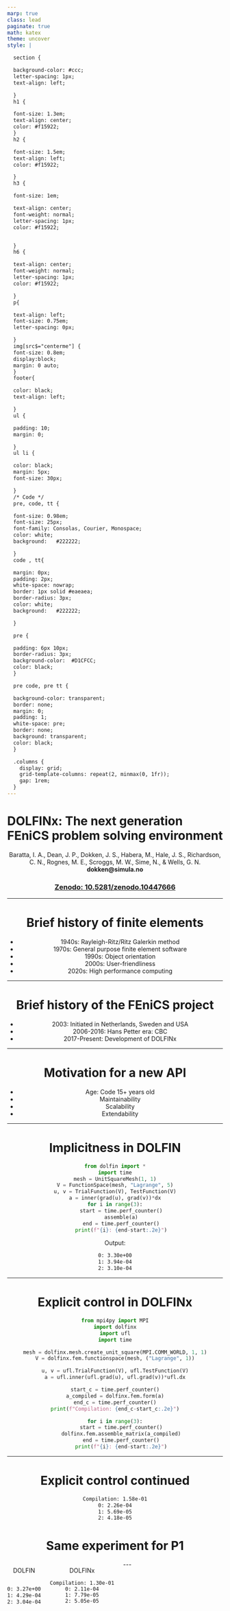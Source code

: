 ```yaml
---
marp: true
class: lead
paginate: true
math: katex
theme: uncover
style: |

  section {

  background-color: #ccc;
  letter-spacing: 1px;
  text-align: left;

  }
  h1 {

  font-size: 1.3em;
  text-align: center;
  color: #f15922;
  }
  h2 {

  font-size: 1.5em;
  text-align: left;
  color: #f15922;

  }
  h3 {

  font-size: 1em;

  text-align: center;
  font-weight: normal;
  letter-spacing: 1px;
  color: #f15922;


  }
  h6 {

  text-align: center;
  font-weight: normal;
  letter-spacing: 1px;
  color: #f15922;

  }
  p{

  text-align: left;
  font-size: 0.75em;
  letter-spacing: 0px;

  }
  img[src$="centerme"] {
  font-size: 0.8em; 
  display:block; 
  margin: 0 auto; 
  }
  footer{

  color: black;
  text-align: left;

  }
  ul {

  padding: 10;
  margin: 0;

  }
  ul li {

  color: black;
  margin: 5px;
  font-size: 30px;

  }
  /* Code */
  pre, code, tt {

  font-size: 0.98em;
  font-size: 25px;
  font-family: Consolas, Courier, Monospace;
  color: white;
  background: 	#222222;

  }
  code , tt{

  margin: 0px;
  padding: 2px;
  white-space: nowrap;
  border: 1px solid #eaeaea;
  border-radius: 3px;
  color: white;
  background: 	#222222;

  }

  pre {

  padding: 6px 10px;
  border-radius: 3px;
  background-color:  #D1CFCC;
  color: black;
  }

  pre code, pre tt {

  background-color: transparent;
  border: none;
  margin: 0;
  padding: 1;
  white-space: pre;
  border: none;
  background: transparent;
  color: black;
  }

  .columns {
    display: grid;
    grid-template-columns: repeat(2, minmax(0, 1fr));
    gap: 1rem;
  }
---
```


# DOLFINx: The next generation FEniCS problem solving environment

<center>
Baratta, I. A., Dean, J. P., Dokken, J. S., Habera, M., Hale, J. S., Richardson, C. N., Rognes, M. E., Scroggs, M. W., Sime, N., & Wells, G. N.
<center/>

<center>
<b> dokken@simula.no </b>
<center/>

### [Zenodo: 10.5281/zenodo.10447666](https://doi.org/10.5281/zenodo.10447666)

---

# Brief history of finite elements

* 1940s: Rayleigh-Ritz/Ritz Galerkin method
* 1970s: General purpose finite element software
* 1990s: Object orientation
* 2000s: User-friendliness
* 2020s: High performance computing

---

# Brief history of the FEniCS project


* 2003: Initiated in Netherlands, Sweden and USA
* 2006-2016: Hans Petter era: CBC
* 2017-Present: Development of DOLFINx

---

# Motivation for a new API

* Age: Code 15+ years old
* Maintainability
* Scalability
* Extendability


---

# Implicitness in DOLFIN
```python
from dolfin import *
import time
mesh = UnitSquareMesh(1, 1)
V = FunctionSpace(mesh, "Lagrange", 5)
u, v = TrialFunction(V), TestFunction(V)
a = inner(grad(u), grad(v))*dx
for i in range(3):
    start = time.perf_counter()
    assemble(a)
    end = time.perf_counter()
    print(f"{i}: {end-start:.2e}")
```
Output:
```bash
0: 3.30e+00
1: 3.94e-04
2: 3.10e-04
```

---

# Explicit control in DOLFINx
```python
from mpi4py import MPI
import dolfinx
import ufl
import time

mesh = dolfinx.mesh.create_unit_square(MPI.COMM_WORLD, 1, 1)
V = dolfinx.fem.functionspace(mesh, ("Lagrange", 1))

u, v = ufl.TrialFunction(V), ufl.TestFunction(V)
a = ufl.inner(ufl.grad(u), ufl.grad(v))*ufl.dx

start_c = time.perf_counter()
a_compiled = dolfinx.fem.form(a)
end_c = time.perf_counter()
print(f"Compilation: {end_c-start_c:.2e}")

for i in range(3):
    start = time.perf_counter()
    dolfinx.fem.assemble_matrix(a_compiled)
    end = time.perf_counter()
    print(f"{i}: {end-start:.2e}")
```

---
# Explicit control continued

```bash
Compilation: 1.58e-01
0: 2.26e-04
1: 5.69e-05
2: 4.18e-05
```
<div data-marpit-fragment>

# Same experiment for P1

<div class="columns">
<div>

DOLFIN
```bash

0: 3.27e+00
1: 4.29e-04
2: 3.04e-04
```
</div>
<div>

DOLFINx
```
Compilation: 1.30e-01
0: 2.11e-04
1: 7.79e-05
2: 5.05e-05
```
</div>
<div>
<div>
---

